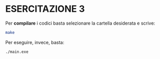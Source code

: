 # ESERCITAZIONE 3
Per **compilare** i codici basta selezionare la cartella desiderata e scrive:
```bash
make
```
Per eseguire, invece, basta:
```bash
./main.exe
```
